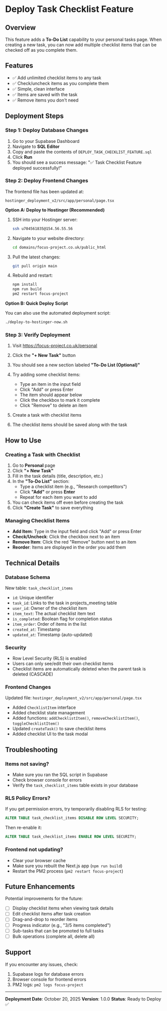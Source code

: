 # Deploy Task Checklist Feature

## Overview
This feature adds a **To-Do List** capability to your personal tasks page. When creating a new task, you can now add multiple checklist items that can be checked off as you complete them.

## Features
- ✅ Add unlimited checklist items to any task
- ✅ Check/uncheck items as you complete them
- ✅ Simple, clean interface
- ✅ Items are saved with the task
- ✅ Remove items you don't need

## Deployment Steps

### Step 1: Deploy Database Changes

1. Go to your Supabase Dashboard
2. Navigate to **SQL Editor**
3. Copy and paste the contents of `DEPLOY_TASK_CHECKLIST_FEATURE.sql`
4. Click **Run**
5. You should see a success message: "✅ Task Checklist Feature deployed successfully!"

### Step 2: Deploy Frontend Changes

The frontend file has been updated at:
```
hostinger_deployment_v2/src/app/personal/page.tsx
```

**Option A: Deploy to Hostinger (Recommended)**

1. SSH into your Hostinger server:
   ```bash
   ssh u704561835@154.56.55.56
   ```

2. Navigate to your website directory:
   ```bash
   cd domains/focus-project.co.uk/public_html
   ```

3. Pull the latest changes:
   ```bash
   git pull origin main
   ```

4. Rebuild and restart:
   ```bash
   npm install
   npm run build
   pm2 restart focus-project
   ```

**Option B: Quick Deploy Script**

You can also use the automated deployment script:
```bash
./deploy-to-hostinger-now.sh
```

### Step 3: Verify Deployment

1. Visit https://focus-project.co.uk/personal
2. Click the **"+ New Task"** button
3. You should see a new section labeled **"To-Do List (Optional)"**
4. Try adding some checklist items:
   - Type an item in the input field
   - Click "Add" or press Enter
   - The item should appear below
   - Click the checkbox to mark it complete
   - Click "Remove" to delete an item

5. Create a task with checklist items
6. The checklist items should be saved along with the task

## How to Use

### Creating a Task with Checklist

1. Go to **Personal** page
2. Click **"+ New Task"**
3. Fill in the task details (title, description, etc.)
4. In the **"To-Do List"** section:
   - Type a checklist item (e.g., "Research competitors")
   - Click **"Add"** or press **Enter**
   - Repeat for each item you want to add
5. You can check items off even before creating the task
6. Click **"Create Task"** to save everything

### Managing Checklist Items

- **Add Item**: Type in the input field and click "Add" or press Enter
- **Check/Uncheck**: Click the checkbox next to an item
- **Remove Item**: Click the red "Remove" button next to an item
- **Reorder**: Items are displayed in the order you add them

## Technical Details

### Database Schema

New table: `task_checklist_items`
- `id`: Unique identifier
- `task_id`: Links to the task in projects_meeting table
- `user_id`: Owner of the checklist item
- `item_text`: The actual checklist item text
- `is_completed`: Boolean flag for completion status
- `item_order`: Order of items in the list
- `created_at`: Timestamp
- `updated_at`: Timestamp (auto-updated)

### Security

- Row Level Security (RLS) is enabled
- Users can only see/edit their own checklist items
- Checklist items are automatically deleted when the parent task is deleted (CASCADE)

### Frontend Changes

Updated file: `hostinger_deployment_v2/src/app/personal/page.tsx`
- Added `ChecklistItem` interface
- Added checklist state management
- Added functions: `addChecklistItem()`, `removeChecklistItem()`, `toggleChecklistItem()`
- Updated `createTask()` to save checklist items
- Added checklist UI to the task modal

## Troubleshooting

### Items not saving?
- Make sure you ran the SQL script in Supabase
- Check browser console for errors
- Verify the `task_checklist_items` table exists in your database

### RLS Policy Errors?
If you get permission errors, try temporarily disabling RLS for testing:
```sql
ALTER TABLE task_checklist_items DISABLE ROW LEVEL SECURITY;
```

Then re-enable it:
```sql
ALTER TABLE task_checklist_items ENABLE ROW LEVEL SECURITY;
```

### Frontend not updating?
- Clear your browser cache
- Make sure you rebuilt the Next.js app (`npm run build`)
- Restart the PM2 process (`pm2 restart focus-project`)

## Future Enhancements

Potential improvements for the future:
- [ ] Display checklist items when viewing task details
- [ ] Edit checklist items after task creation
- [ ] Drag-and-drop to reorder items
- [ ] Progress indicator (e.g., "3/5 items completed")
- [ ] Sub-tasks that can be promoted to full tasks
- [ ] Bulk operations (complete all, delete all)

## Support

If you encounter any issues, check:
1. Supabase logs for database errors
2. Browser console for frontend errors
3. PM2 logs: `pm2 logs focus-project`

---

**Deployment Date**: October 20, 2025
**Version**: 1.0.0
**Status**: Ready to Deploy ✅

